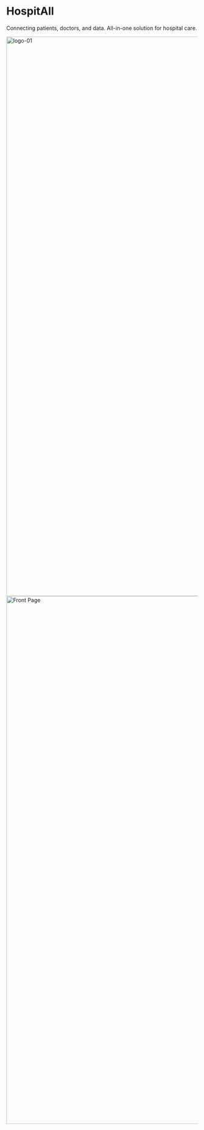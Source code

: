 # HospitAll
Connecting patients, doctors, and data. All-in-one solution for hospital care.


<img width="1471" height="1471" alt="logo-01" src="https://github.com/user-attachments/assets/8492f984-2630-4874-9e7d-29f2df6ee13c" />

<img width="1920" height="1388" alt="Front Page" src="https://github.com/user-attachments/assets/d7cdbb33-4b19-4aa5-ac22-2942235adea8" />

